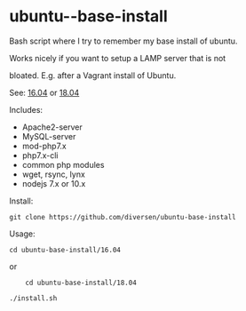 # ubuntu--base-install

Bash script where I try to remember my base install of ubuntu.

Works nicely if you want to setup a LAMP server that is not 

bloated. E.g. after a Vagrant install of Ubuntu.  

See: [16.04](16.04) or [18.04](18.04)

Includes: 

* Apache2-server
* MySQL-server
* mod-php7.x 
* php7.x-cli
* common php modules
* wget, rsync, lynx
* nodejs 7.x or 10.x


Install: 

    git clone https://github.com/diversen/ubuntu-base-install

Usage: 

    cd ubuntu-base-install/16.04

or 

		cd ubuntu-base-install/18.04

    ./install.sh


